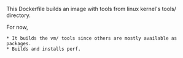 This Dockerfile builds an image with tools from linux kernel's tools/ directory.

For now, 

    * It builds the vm/ tools since others are mostly available as packages.
    * Builds and installs perf.
